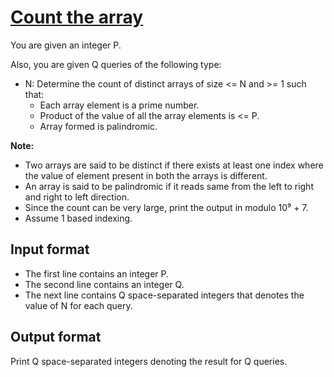 # [Count the array][link]

You are given an integer P.

Also, you are given Q queries of the following type:

- N: Determine the count of distinct arrays of size <= N and >= 1 such that:
  - Each array element is a prime number.
  - Product of the value of all the array elements is <= P.
  - Array formed is palindromic.

**Note:**

- Two arrays are said to be distinct if there exists at least one index where the value of element present in both the arrays is different.
- An array is said to be palindromic if it reads same from the left to right and right to left direction.
- Since the count can be very large, print the output in modulo 10⁹ + 7.
- Assume 1 based indexing.

## Input format

- The first line contains an integer P.
- The second line contains an integer Q.
- The next line contains Q space-separated integers that denotes the value of N for each query.

## Output format

Print Q space-separated integers denoting the result for Q queries.

[link]: https://www.hackerearth.com/practice/basic-programming/recursion/recursion-and-backtracking/practice-problems/algorithm/count-array-b31ab1e9/
